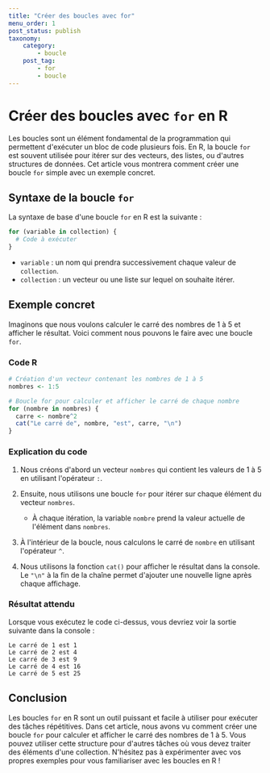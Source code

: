 ```yaml
---
title: "Créer des boucles avec for"
menu_order: 1
post_status: publish
taxonomy:
    category:
        - boucle
    post_tag:
        - for
        - boucle
---
```


# Créer des boucles avec `for` en R

Les boucles sont un élément fondamental de la programmation qui permettent d'exécuter un bloc de code plusieurs fois. En R, la boucle `for` est souvent utilisée pour itérer sur des vecteurs, des listes, ou d'autres structures de données. Cet article vous montrera comment créer une boucle `for` simple avec un exemple concret.

## Syntaxe de la boucle `for`

La syntaxe de base d'une boucle `for` en R est la suivante :

```R
for (variable in collection) {
  # Code à exécuter
}
```

- `variable` : un nom qui prendra successivement chaque valeur de `collection`.
- `collection` : un vecteur ou une liste sur lequel on souhaite itérer.

## Exemple concret

Imaginons que nous voulons calculer le carré des nombres de 1 à 5 et afficher le résultat. Voici comment nous pouvons le faire avec une boucle `for`.

### Code R

```R
# Création d'un vecteur contenant les nombres de 1 à 5
nombres <- 1:5

# Boucle for pour calculer et afficher le carré de chaque nombre
for (nombre in nombres) {
  carre <- nombre^2
  cat("Le carré de", nombre, "est", carre, "\n")
}
```

### Explication du code

1. Nous créons d'abord un vecteur `nombres` qui contient les valeurs de 1 à 5 en utilisant l'opérateur `:`.

2. Ensuite, nous utilisons une boucle `for` pour itérer sur chaque élément du vecteur `nombres`.
   - À chaque itération, la variable `nombre` prend la valeur actuelle de l'élément dans `nombres`.

3. À l'intérieur de la boucle, nous calculons le carré de `nombre` en utilisant l'opérateur `^`.

4. Nous utilisons la fonction `cat()` pour afficher le résultat dans la console. Le `"\n"` à la fin de la chaîne permet d'ajouter une nouvelle ligne après chaque affichage.

### Résultat attendu

Lorsque vous exécutez le code ci-dessus, vous devriez voir la sortie suivante dans la console :

```
Le carré de 1 est 1 
Le carré de 2 est 4 
Le carré de 3 est 9 
Le carré de 4 est 16 
Le carré de 5 est 25 
```

## Conclusion

Les boucles `for` en R sont un outil puissant et facile à utiliser pour exécuter des tâches répétitives. Dans cet article, nous avons vu comment créer une boucle `for` pour calculer et afficher le carré des nombres de 1 à 5. Vous pouvez utiliser cette structure pour d'autres tâches où vous devez traiter des éléments d'une collection. N'hésitez pas à expérimenter avec vos propres exemples pour vous familiariser avec les boucles en R !

